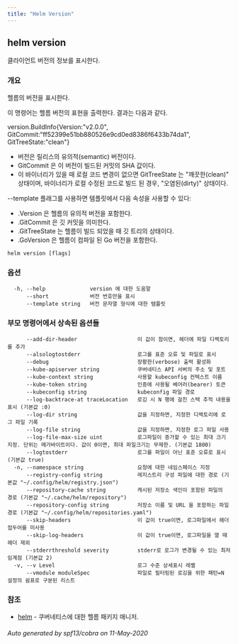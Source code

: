 ```yaml
---
title: "Helm Version"
---
```


## helm version

클라이언트 버전의 정보를 표시한다.

### 개요


헬름의 버전을 표시한다.

이 명령어는 헬름 버전의 표현을 출력한다.
결과는 다음과 같다.

version.BuildInfo{Version:"v2.0.0", GitCommit:"ff52399e51bb880526e9cd0ed8386f6433b74da1", GitTreeState:"clean"}

- 버전은 릴리스의 유의적(semantic) 버전이다.
- GitCommit 은 이 버전이 빌드된 커밋의 SHA 값이다.
- 이 바이너리가 있을 때 로컬 코드 변경이 없으면 GitTreeState 는 "깨끗한(clean)" 상태이며, 
  바이너리가 로컬 수정된 코드로 빌드 된 경우, "오염된(dirty)" 상태이다.

--template 플래그를 사용하면 템플릿에서 다음 속성을 
사용할 수 있다:

- .Version 은 헬름의 유의적 버전을 포함한다.
- .GitCommit 은 깃 커밋을 의미한다.
- .GitTreeState 는 헬름이 빌드 되었을 때 깃 트리의 상태이다.
- .GoVersion 은 헬름이 컴파일 된 Go 버전을 포함한다.


```
helm version [flags]
```

### 옵션

```
  -h, --help              version 에 대한 도움말
      --short             버전 번호만을 표시
      --template string   버전 문자열 형식에 대한 템플릿
```

### 부모 명령어에서 상속된 옵션들

```
      --add-dir-header                   이 값이 참이면, 헤더에 파일 디렉토리를 추가
      --alsologtostderr                  로그를 표준 오류 및 파일로 표시
      --debug                            장황한(verbose) 출력 활성화
      --kube-apiserver string            쿠버네티스 API 서버의 주소 및 포트
      --kube-context string              사용할 kubeconfig 컨텍스트 이름
      --kube-token string                인증에 사용될 베어러(bearer) 토큰
      --kubeconfig string                kubeconfig 파일 경로
      --log-backtrace-at traceLocation   로깅 시 N 행에 걸친 스택 추적 내용을 표시 (기본값 :0)
      --log-dir string                   값을 지정하면, 지정한 디렉토리에 로그 파일 기록
      --log-file string                  값을 지정하면, 지정한 로그 파일 사용
      --log-file-max-size uint           로그파일이 증가할 수 있는 최대 크기 지정. 단위는 메가바이트이다. 값이 0이면, 최대 파일크기는 무제한. (기본값 1800)
      --logtostderr                      로그를 파일이 아닌 표준 오류로 표시 (기본값 true)
  -n, --namespace string                 요청에 대한 네임스페이스 지정
      --registry-config string           레지스트리 구성 파일에 대한 경로 (기본값 "~/.config/helm/registry.json")
      --repository-cache string          캐시된 저장소 색인이 포함된 파일의 경로 (기본값 "~/.cache/helm/repository")
      --repository-config string         저장소 이름 및 URL 을 포함하는 파일 경로 (기본값 "~/.config/helm/repositories.yaml")
      --skip-headers                     이 값이 true이면, 로그파일에서 헤더 접두어를 미사용
      --skip-log-headers                 이 값이 true이면, 로그파일을 열 때 헤더 제외
      --stderrthreshold severity         stderr로 로그가 변경될 수 있는 최저 임계점 (기본값 2)
  -v, --v Level                          로그 수준 상세표시 레벨
      --vmodule moduleSpec               파일로 필터링된 로깅을 위한 패턴=N 설정의 쉼표로 구분된 리스트
```

### 참조

* [helm](../helm)	 - 쿠버네티스에 대한 헬름 패키지 매니저.

###### Auto generated by spf13/cobra on 11-May-2020
